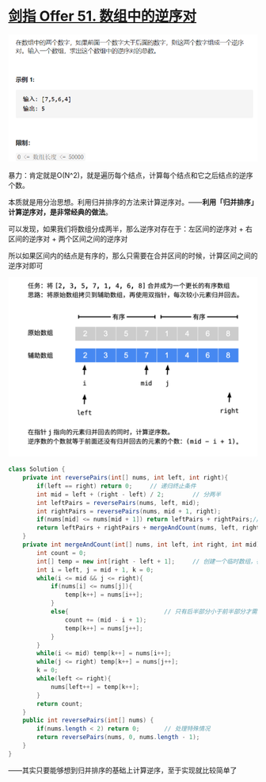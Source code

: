 # [剑指 Offer 51. 数组中的逆序对](https://leetcode-cn.com/problems/shu-zu-zhong-de-ni-xu-dui-lcof/)

<img src="pic\image-20210512122816041.png" alt="image-20210512122816041" style="zoom:67%;" />

暴力：肯定就是O(N^2)，就是遍历每个结点，计算每个结点和它之后结点的逆序个数。

本质就是用分治思想。利用归并排序的方法来计算逆序对。——**利用「归并排序」计算逆序对，是非常经典的做法**。

可以发现，如果我们将数组分成两半，那么逆序对存在于：左区间的逆序对 + 右区间的逆序对 + 两个区间之间的逆序对

所以如果区间内的结点是有序的，那么只需要在合并区间的时候，计算区间之间的逆序对即可

<img src="pic\offer51.png" style="zoom: 50%;" >

```java
class Solution {
    private int reversePairs(int[] nums, int left, int right){
        if(left == right) return 0;     // 递归终止条件
        int mid = left + (right - left) / 2;		// 分两半
        int leftPairs = reversePairs(nums, left, mid);
        int rightPairs = reversePairs(nums, mid + 1, right);
        if(nums[mid] <= nums[mid + 1]) return leftPairs + rightPairs;// 如果两部分已经是顺序的了，那么不需要归并了
        return leftPairs + rightPairs + mergeAndCount(nums, left, right, mid);
    }
    private int mergeAndCount(int[] nums, int left, int right, int mid){
        int count = 0;
        int[] temp = new int[right - left + 1];		// 创建一个临时数组，存放有序的数字
        int i = left, j = mid + 1, k = 0;
        while(i <= mid && j <= right){
            if(nums[i] <= nums[j]){
                temp[k++] = nums[i++];
            }
            else{							// 只有后半部分小于前半部分才需要计数
                count += (mid - i + 1);
                temp[k++] = nums[j++];		
            }
        }
        while(i <= mid) temp[k++] = nums[i++];
        while(j <= right) temp[k++] = nums[j++];
        k = 0;
        while(left <= right){
            nums[left++] = temp[k++];
        }
        return count;
    }
    public int reversePairs(int[] nums) {
        if(nums.length < 2) return 0;		// 处理特殊情况
        return reversePairs(nums, 0, nums.length - 1);
    }
}
```

——其实只要能够想到归并排序的基础上计算逆序，至于实现就比较简单了